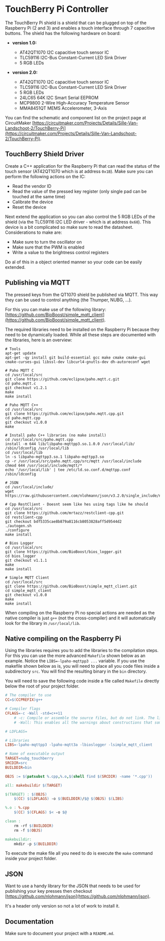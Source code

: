 # TouchBerry Pi Controller

The TouchBerry Pi shield is a shield that can be plugged on top of the Raspberry Pi (2 and 3) and enables a touch interface through 7 capacitive buttons. The shield has the following hardware on board:

* **version 1.0:**
  * AT42QT1070 I2C capacitive touch sensor IC
  * TLC59116 I2C-Bus Constant-Current LED Sink Driver
  * 5 RGB LEDs

* **version 2.0:**
  * AT42QT1070 I2C capacitive touch sensor IC
  * TLC59116 I2C-Bus Constant-Current LED Sink Driver
  * 5 RGB LEDs
  * 24LC65 64K I2C Smart Serial EEPROM
  * MCP9800 2-Wire High-Accuracy Temperature Sensor
  * MMA8451QT MEMS Accelerometer, 3-Axis

You can find the schematic and component list on the project page at CircuitMaker [https://circuitmaker.com/Projects/Details/Sille-Van-Landschoot-2/TouchBerry-Pi](https://circuitmaker.com/Projects/Details/Sille-Van-Landschoot-2/TouchBerry-Pi).

## TouchBerry Shield Driver

Create a C++ application for the Raspberry Pi that can read the status of the touch sensor (AT42QT1070 which is at address `0x1B`). Make sure you can perform the following actions on the IC:

* Read the vendor ID
* Read the value of the pressed key register (only single pad can be touched at the same time)
* Calibrate the device
* Reset the device

Next extend the application so you can also control the 5 RGB LEDs of the shield (via the TLC59116 I2C LED driver - which is at address `0x60`). This device is a bit complicated so make sure to read the datasheet. Considerations to make are:

* Make sure to turn the oscillator on
* Make sure that the PWM is enabled
* Write a value to the brightness control registers

Do al of this in a object oriented manner so your code can be easily extended.

<!-- Solution for the teacher to this can be found @ [https://github.com/BioBoost/touch_berry_shield_cpp](https://github.com/BioBoost/touch_berry_shield_cpp) -->

## Publishing via MQTT

The pressed keys from the QT1070 shield be published via MQTT. This way they can be used to control anything (the Thumper, NUBG, ...).

For this you can make use of the following library: [https://github.com/BioBoost/simple_mqtt_client](https://github.com/BioBoost/simple_mqtt_client).

The required libraries need to be installed on the Raspberry Pi because they need to be dynamically loaded. While all these steps are documented with the libraries, here is an overview:

```shell
# Tools
apt-get update
apt-get -qy install git build-essential gcc make cmake cmake-gui cmake-curses-gui libssl-dev libcurl4-gnutls-dev dh-autoreconf wget

# Paho MQTT C
cd /usr/local/src
git clone https://github.com/eclipse/paho.mqtt.c.git
cd paho.mqtt.c
git checkout v1.2.1
make
make install

# Paho MQTT C++
cd /usr/local/src
git clone https://github.com/eclipse/paho.mqtt.cpp.git
cd paho.mqtt.cpp
git checkout v1.0.0
make

# Install paho C++ libraries (no make install)
cd /usr/local/src/paho.mqtt.cpp
install -m 644 lib/libpaho-mqttpp3.so.1.0.0 /usr/local/lib/
/sbin/ldconfig /usr/local/lib
cd /usr/local/lib
ln -s libpaho-mqttpp3.so.1 libpaho-mqttpp3.so
cp -r /usr/local/src/paho.mqtt.cpp/src/mqtt /usr/local/include
chmod 644 /usr/local/include/mqtt/*
echo '/usr/local/lib' | tee /etc/ld.so.conf.d/mqttpp.conf
/sbin/ldconfig

# JSON
cd /usr/local/include/
wget https://raw.githubusercontent.com/nlohmann/json/v3.2.0/single_include/nlohmann/json.hpp

# Cpp RestClient - Doesnt seem like hes using tags like he should
cd /usr/local/src
git clone https://github.com/mrtazz/restclient-cpp.git
cd restclient-cpp
git checkout bdf5335cae8b879a8116cb8053828aff5d9544d2
./autogen.sh
./configure
make install

# Bios Logger
cd /usr/local/src
git clone https://github.com/BioBoost/bios_logger.git
cd bios_logger
git checkout v1.1.1
make
make install

# Simple MQTT Client
cd /usr/local/src
git clone https://github.com/BioBoost/simple_mqtt_client.git
cd simple_mqtt_client
git checkout v1.0.0
make
make install
```

When compiling on the Raspberry Pi no special actions are needed as the native compiler is just `g++` (not the cross-compiler) and it will automatically look for the library in `/usr/local/lib`.

## Native compiling on the Raspberry Pi

Using the libraries requires you to add the libraries to the compilation steps. For this you can use the more advanced `Makefile` shown below as an example. Notice the `LIBS=-lpaho-mqttpp3 ...` variable. If you use the makefile shown below as is, you will need to place all you code files inside a subdirectory `src`. You will find the resulting binary in the `bin` directory.

You will need to save the following code inside a file called `Makefile` directly below the root of your project folder.

```Makefile
# The compiler to use
CC=$(CCPREFIX)g++

# Compiler flags
CFLAGS=-c -Wall -std=c++11
    # -c: Compile or assemble the source files, but do not link. The linking stage simply is not done. The ultimate output is in the form of an object file for each source file.
    # -Wall: This enables all the warnings about constructions that some users consider questionable, and that are easy to avoid (or modify to prevent the warning), even in conjunction with macros.

# LDFLAGS=

# Libraries
LIBS=-lpaho-mqttpp3 -lpaho-mqtt3a -lbioslogger -lsimple_mqtt_client

# Name of executable output
TARGET=nubg_touchberry
SRCDIR=src
BUILDDIR=bin

OBJS := $(patsubst %.cpp,%.o,$(shell find $(SRCDIR) -name '*.cpp'))

all: makebuildir $(TARGET)

$(TARGET) : $(OBJS)
	$(CC) $(LDFLAGS) -o $(BUILDDIR)/$@ $(OBJS) $(LIBS)

%.o : %.cpp
	$(CC) $(CFLAGS) $< -o $@

clean :
	rm -rf $(BUILDDIR)
	rm -f $(OBJS)

makebuildir:
	mkdir -p $(BUILDDIR)
```

To execute the make file all you need to do is execute the `make` command inside your project folder.

## JSON

Want to use a handy library for the JSON that needs to be used for publishing your key presses then checkout [https://github.com/nlohmann/json](https://github.com/nlohmann/json).

It's a header only version so not a lot of work to install it.

## Documentation

Make sure to document your project with a `README.md`.